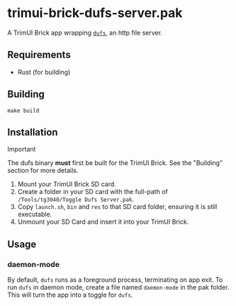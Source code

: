 # trimui-brick-dufs-server.pak

A TrimUI Brick app wrapping [`dufs`](https://github.com/sigoden/dufs/), an http file server.

## Requirements

- Rust (for building)

## Building

```shell
make build
```

## Installation

> [!IMPORTANT]
> The dufs binary **must** first be built for the TrimUI Brick. See the "Building" section for more details.

1. Mount your TrimUI Brick SD card.
2. Create a folder in your SD card with the full-path of `/Tools/tg3040/Toggle Dufs Server.pak`.
3. Copy `launch.sh`, `bin` and `res` to that SD card folder, ensuring it is still executable.
4. Unmount your SD Card and insert it into your TrimUI Brick.

## Usage

### daemon-mode

By default, `dufs` runs as a foreground process, terminating on app exit. To run `dufs` in daemon mode, create a file named `daemon-mode` in the pak folder. This will turn the app into a toggle for `dufs`.
